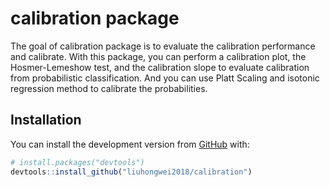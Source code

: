 
# calibration package

<!-- badges: start -->
<!-- badges: end -->

The goal of calibration package is to evaluate the calibration performance and calibrate. With this package, you can perform a calibration plot, the Hosmer-Lemeshow test,  and the calibration slope to evaluate calibration from probabilistic classification. And you can use Platt Scaling and isotonic regression method to calibrate the probabilities.

## Installation

You can install the development version from [GitHub](https://github.com/) with:

``` r
# install.packages("devtools")
devtools::install_github("liuhongwei2018/calibration")
```



